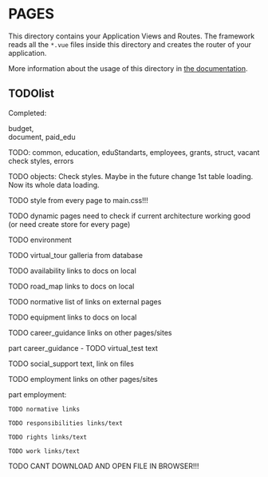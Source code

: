 # PAGES

This directory contains your Application Views and Routes.
The framework reads all the `*.vue` files inside this directory and creates the router of your application.

More information about the usage of this directory in [the documentation](https://nuxtjs.org/guide/routing).

## TODOlist

Completed:

budget,  
document,
paid_edu

TODO: common, education, eduStandarts, employees, grants, struct, vacant
check styles, errors

TODO objects: Check styles. Maybe in the future change 1st table loading. Now its whole data loading.

TODO style from every page to main.css!!!

TODO dynamic pages need to check if current architecture working good (or need create store for every page)

TODO environment

TODO virtual_tour galleria from database

TODO availability links to docs on local

TODO road_map links to docs on local

TODO normative list of links on external pages

TODO equipment links to docs on local

TODO career_guidance links on other pages/sites

part career_guidance - TODO virtual_test text

TODO social_support text, link on files

TODO employment links on other pages/sites

part employment:

    TODO normative links

    TODO responsibilities links/text

    TODO rights links/text

    TODO work links/text

TODO CANT DOWNLOAD AND OPEN FILE IN BROWSER!!!
